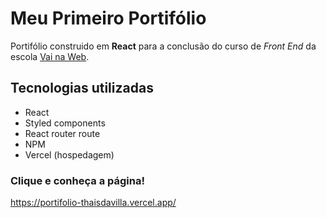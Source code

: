 # Meu Primeiro Portifólio

Portifólio construido em **React** para a conclusão do curso de _Front End_ da escola [Vai na Web](https://vainaweb.com.br/).

## Tecnologias utilizadas

* React
* Styled components
* React router route
* NPM
* Vercel (hospedagem)

### Clique e conheça a página!
<https://portifolio-thaisdavilla.vercel.app/>


  
